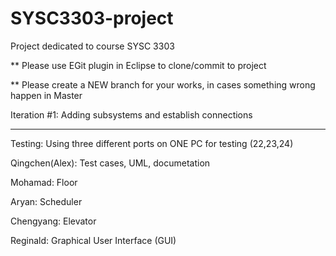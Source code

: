 # SYSC3303-project
Project dedicated to course SYSC 3303

** Please use EGit plugin in Eclipse to clone/commit to project

** Please create a NEW branch for your works, in cases something wrong happen in Master

Iteration #1: Adding subsystems and establish connections

----------------------------------------------------------------------

Testing: Using three different ports on ONE PC for testing (22,23,24)

Qingchen(Alex): Test cases, UML, documetation

Mohamad: Floor 

Aryan: Scheduler

Chengyang: Elevator

Reginald: Graphical User Interface (GUI)
